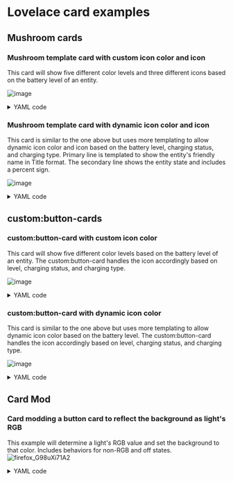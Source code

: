 # Lovelace card examples

## Mushroom cards

### Mushroom template card with custom icon color and icon
This card will show five different color levels and three different icons based on the battery level of an entity.

![image](https://github.com/dsellers1/home-assistant/assets/67642332/aa58c764-d9e0-4b6d-abb6-f05512bdde1a)

<details><summary>YAML code</summary>

```yaml
type: custom:mushroom-template-card
entity: sensor.s22_ultra_battery_level
primary: S22
secondary: '{{ states(entity) }} {{ state_attr(entity, "unit_of_measurement") }}'
layout: vertical
icon: |
  {% set state = (states(entity) | int) %}
  {% if state >= 75 %} mdi:battery-90
  {% elif state >= 33 %} mdi:battery-40
  {% else %} mdi:battery-10
  {% endif %}
icon_color: |
  {% set state = (states(entity) | int) %}
  {% if state >= 90 %} green
  {% elif state >= 70 %} light-green
  {% elif state >= 50 %} orange
  {% elif state >= 30 %} yellow
  {% else %} red
  {% endif %}
tap_action: none
hold_action: none
double_tap_action: none
```
</details>

### Mushroom template card with dynamic icon color and icon
This card is similar to the one above but uses more templating to allow dynamic icon color and icon based on the battery level, charging status, and charging type. Primary line is templated to show the entity's friendly name in Title format. The secondary line shows the entity state and includes a percent sign. 

![image](https://github.com/dsellers1/home-assistant/assets/67642332/fd3bab11-76cb-4ba4-99f0-73b9e64c3fc3)

<details><summary>YAML code</summary>

```yaml
type: custom:mushroom-template-card
entity: sensor.s22_ultra_battery_level
primary: '{{ state_attr(entity, "friendly_name").title() }}'
secondary: '{{ states(entity) + "%" }}'
layout: vertical
icon: |-
  {% set battery_level = states(entity) | int // 10 * 10 %} 
  {% set charging_type = states('sensor.s22_ultra_charger_type') %} 
  {% set is_charging = is_state('binary_sensor.s22_ultra_is_charging', 'on') | iif(True, False) %} 
  {% set map ={"none":"","ac":"charging-","wireless":"charging-wireless-"} %} 
  {% set charging = map[charging_type] %} 
  {% if battery_level == 100 and is_charging == True %} mdi:battery-charging 
  {% elif battery_level == 100 %} mdi:battery 
  {% elif battery_level >= 10 %} mdi:battery-{{charging}}{{battery_level}} 
  {% elif battery_level >= 0 %} mdi:battery-{{charging}}outline 
  {% else %} mdi:battery-unknown 
  {% endif %} 
icon_color: |-
  {% set percentage = states(entity) | int %}
  {% set r, g, b = 0, 0, 0 %}
  {% if (percentage <= 51) %}
    {% set r = 255 %}
    {% set g = (5.0 * percentage) | round | int %}
  {% else %}
    {% set g = 255 %}
    {% set r = (505 - 4.89 * percentage) | round | int %}
  {% endif %}
  {{ "#%0x" | format( r * 0x10000 + g * 0x100 + b * 0x1 ) }}
tap_action: none
hold_action: none
double_tap_action: none
```
</details>

## custom:button-cards

### custom:button-card with custom icon color 
This card will show five different color levels based on the battery level of an entity. The custom:button-card handles the icon accordingly based on level, charging status, and charging type.

![image](https://github.com/dsellers1/home-assistant/assets/67642332/70265f06-c931-482a-bfcb-9862307c464f)

<details><summary>YAML code</summary>

```yaml
type: custom:button-card
entity: sensor.s22_ultra_battery_level
name: S22
show_state: true
styles:
  icon:
    - color: |-
        [[[ 
          var blevel=entity.state;
          if (blevel > 90) return 'green';
          else if (blevel >= 70) return 'light-green';
          else if (blevel >= 50) return 'orange';
          else if (blevel >= 30) return 'yellow';
          else return 'red';
        ]]]
```
</details>

### custom:button-card with dynamic icon color
This card is similar to the one above but uses more templating to allow dynamic icon color based on the battery level. The custom:button-card handles the icon accordingly based on level, charging status, and charging type.

![image](https://github.com/dsellers1/home-assistant/assets/67642332/9a3b238d-03ad-44e9-a101-fcd336f61e48)
<details><summary>YAML code</summary>

```yaml
type: custom:button-card
entity: sensor.s22_ultra_battery_level
show_state: true
styles:
  icon:
    - color: |-
        [[[ 
          var percentage = entity.state;
          var r = 0; var g = 0; var b = 0;
          if (percentage < 50 ) {
            var r = 255;
            var g = parseInt(5.1 * percentage);
          } else {   
            var g = 255;
            var r = parseInt(510 - 5.10 * percentage);
          }
          var h = r * 0x10000 + g * 0x100 + b * 0x1;
          return '#' + ('000000' + h.toString(16)).slice(-6);
        ]]]
```
</details>

## Card Mod

### Card modding a button card to reflect the background as light's RGB
This example will determine a light's RGB value and set the background to that color. Includes behaviors for non-RGB and off states.
![firefox_G98uXi71A2](https://github.com/dsellers1/home-assistant/assets/67642332/095a7dd7-a81e-4041-bf8a-300b95c237d2)
<details><summary>YAML code</summary>

```yaml
type: button
show_name: true
show_icon: true
tap_action: 
  action: toggle
entity: light.living_room_lights
card_mod:
  style: |
    ha-card {
      background: none;
      {% if state_attr(config.entity, "color_mode") == "xy" %}
        {% set r = state_attr(config.entity, 'rgb_color')[0] %}
        {% set g = state_attr(config.entity, 'rgb_color')[1] %}
        {% set b = state_attr(config.entity, 'rgb_color')[2] %}
        background: rgba( {{r}}, {{g}}, {{b}}, 0.1 );
        --card-mod-icon-color: rgba( {{r}}, {{g}}, {{b}}, 1 );
        //--primary-text-color: rgba( {{r}}, {{g}}, {{b}}, 0.99 );
        //--secondary-text-color: rgba( {{r}}, {{g}}, {{b}}, 0.50 );
      {% elif state_attr(config.entity, "color_mode") == "color_temp" %}
        --card-mod-icon-color: yellow;
        --primary-text-color: white;
      {% elif is_state(config.entity, 'off') %}
        background: none;
        --card-mod-icon-color: rgb(28, 28, 28);
        --primary-text-color: rgb(128, 128, 128);
      {%- endif %}
    }
```
</details>

